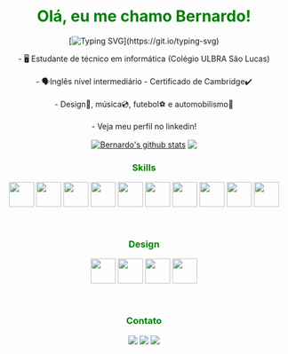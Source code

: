 <h1 align='center'> <span style="color:green">Olá, eu me chamo Bernardo!</span></h1>

<div align='center'>
  
[![Typing SVG](https://readme-typing-svg.demolab.com?font=Fira+Code&pause=1000&color=5DC52B&center=true&vCenter=true&width=435&lines=Bem+vindo+ao+meu+perfil!)](https://git.io/typing-svg)

</div>

<p align='center'>
- 🖥 Estudante de técnico em informática (Colégio ULBRA São Lucas) <br><br>
- 🗣Inglês nível intermediário - Certificado de Cambridge✔ <br><br>
- Design🎨, música💿, futebol⚽ e automobilismo🚗 <br><br>
- Veja meu perfil no linkedin! <br>
</p>

<div align='center'>
<a href="https://github.com/httbz/github-readme-stats"><img align="center" src="https://github-readme-stats.vercel.app/api?username=httbz&show_icons=true&hide=contribs,prs&cache_seconds=86400&theme=merko&hide_border=true" alt="Bernardo's github stats" /></a>   <a href="https://github.com/httbz/github-readme-stats"><img align="center" src="https://github-readme-stats.vercel.app/api/top-langs/?username=httbz&layout=compact&theme=merko&hide_border=true" /></a> 
</div>


<h3 align='center'> <span style="color:green">Skills</span></h3>
<p align='center' float='left'>
<img src='https://skillicons.dev/icons?i=html' width='45'>
<img src='https://skillicons.dev/icons?i=css' width='45'>
<img src='https://skillicons.dev/icons?i=js' width='45'>
<img src='https://skillicons.dev/icons?i=java' width='45'>
<img src='https://skillicons.dev/icons?i=php' width='45'>
<img src='https://skillicons.dev/icons?i=mysql' width='45'>
<img src='https://skillicons.dev/icons?i=sqlite' width='45'>
<img src='https://skillicons.dev/icons?i=vscode' width='45'>
<img src='https://skillicons.dev/icons?i=wordpress' width='45'>
<img src='https://skillicons.dev/icons?i=lua' width='45'>
</p><br>

<h3 align='center'> <span style="color:green">Design</span></h3>
<p align='center' float='left'>
<img src='https://github.com/marwin1991/profile-technology-icons/assets/136815194/02494c7c-de6a-43a6-9293-6369696842ed' width='45'>
<img src='https://skillicons.dev/icons?i=illustrator' width='45'>
<img src='https://skillicons.dev/icons?i=photoshop' width='45'>
<img src='https://skillicons.dev/icons?i=figma' width='45'>
</p><br>

<h3 align='center'> <span style="color:green">Contato</span></h3>
<div align='center'> 
  <a href="https://instagram.com/bz.paz" target="_blank"><img src="https://skillicons.dev/icons?i=instagram" target="_blank"></a>
  <a href = "mailto:bernardo.zandonai@gmail.com"><img src="https://skillicons.dev/icons?i=gmail" target="_blank"></a>
  <a href="https://www.linkedin.com/in/bernardo-zandonai-58226b161" target="_blank"><img src="https://skillicons.dev/icons?i=linkedin" target="_blank"></a> 
</div><br>
